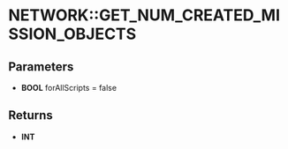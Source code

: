 # NETWORK::GET_NUM_CREATED_MISSION_OBJECTS

## Parameters
* **BOOL** forAllScripts = false

## Returns
* **INT**